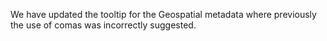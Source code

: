 We have updated the tooltip for the Geospatial metadata where previously the use of comas was incorrectly suggested. 

